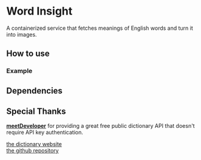 # Word Insight

A containerized service that fetches meanings of English words and turn it into images.

## How to use


### Example


## Dependencies


## Special Thanks
[**meetDeveloper**](https://github.com/meetDeveloper) for providing a great free public dictionary API that doesn't require API key authentication.

[the dictionary website](https://www.dictionaryapi.dev/)\
[the github repository](https://github.com/meetDeveloper/freeDictionaryAPI)